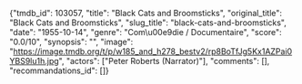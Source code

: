 {"tmdb_id": 103057, "title": "Black Cats and Broomsticks", "original_title": "Black Cats and Broomsticks", "slug_title": "black-cats-and-broomsticks", "date": "1955-10-14", "genre": "Com\u00e9die / Documentaire", "score": "0.0/10", "synopsis": "", "image": "https://image.tmdb.org/t/p/w185_and_h278_bestv2/rp8BoTfJg5Kx1AZPai0YBS9lu1h.jpg", "actors": ["Peter Roberts (Narrator)"], "comments": [], "recommandations_id": []}